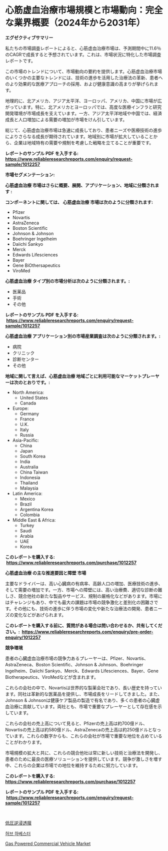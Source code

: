 <p><h1>心筋虚血治療市場規模と市場動向：完全な業界概要（2024年から2031年）</h1></p><p><strong>エグゼクティブサマリー</strong></p>
<p><p>私たちの市場調査レポートによると、心筋虚血治療市場は、予測期間中に11.6％のCAGRで成長すると予想されています。これは、市場状況に特化した市場調査レポートです。</p><p>この市場のトレンドについて、市場動向の要約を提供します。心筋虚血治療市場のいくつかの主要なトレンドには、技術の進歩を活用した治療法の革新、患者へのより効果的な医療アプローチの採用、および健康意識の高まりが挙げられます。</p><p>地理的に、北アメリカ、アジア太平洋、ヨーロッパ、アメリカ、中国に市場が広がっています。特に、北アメリカとヨーロッパでは、高度な医療インフラと研究開発環境が市場成長を支えています。一方、アジア太平洋地域や中国では、経済成長と人口増加による需要の増加が市場をけん引しています。</p><p>総じて、心筋虚血治療市場は急速に成長しており、患者ニーズや医療技術の進歩によりさらなる成長が期待されています。地域別に市場が拡大していることから、企業は地域特有の需要や規制を考慮した戦略を立てることが重要です。</p></p>
<p><strong>レポートのサンプル PDF を入手する: <a href="https://www.reliableresearchreports.com/enquiry/request-sample/1012257">https://www.reliableresearchreports.com/enquiry/request-sample/1012257</a></strong></p>
<p><strong>市場セグメンテーション:</strong></p>
<p><strong> 心筋虚血治療 市場はさらに概要、展開、アプリケーション、地域に分類されます :</strong></p>
<p><strong>コンポーネントに関しては、 心筋虚血治療 市場は次のように分類されます: &nbsp;</strong></p>
<p><ul><li>Pfizer</li><li>Novartis</li><li>AstraZeneca</li><li>Boston Scientific</li><li>Johnson & Johnson</li><li>Boehringer Ingelheim</li><li>Daiichi Sankyo</li><li>Merck</li><li>Edwards Lifesciences</li><li>Bayer</li><li>Gene BiOthersapeutics</li><li>ViroMed</li></ul></p>
<p><strong> 心筋虚血治療 タイプ別の市場分析は次のように分類されます。:</strong></p>
<p><ul><li>医薬品</li><li>手術</li><li>その他</li></ul></p>
<p><strong>レポートのサンプル PDF を入手する: &nbsp;<a href="https://www.reliableresearchreports.com/enquiry/request-sample/1012257">https://www.reliableresearchreports.com/enquiry/request-sample/1012257</a></strong></p>
<p><strong> 心筋虚血治療 アプリケーション別の市場産業調査は次のように分類されます。:</strong></p>
<p><ul><li>病院</li><li>クリニック</li><li>診断センター</li><li>その他</li></ul></p>
<p><strong>地域に関して言えば、心筋虚血治療 地域ごとに利用可能なマーケットプレーヤーは次のとおりです。:</strong></p>
<p><ul>
    <li>
        North America:
        <ul>
            <li>United States</li>
            <li>Canada</li>
        </ul>
    </li>
    <li>
        Europe:
        <ul>
            <li>Germany</li>
            <li>France</li>
            <li>U.K.</li>
            <li>Italy</li>
            <li>Russia</li>
        </ul>
    </li>
    <li>
        Asia-Pacific:
        <ul>
            <li>China</li>
            <li>Japan</li>
            <li>South Korea</li>
            <li>India</li>
            <li>Australia</li>
            <li>China Taiwan</li>
            <li>Indonesia</li>
            <li>Thailand</li>
            <li>Malaysia</li>
        </ul>
    </li>
    <li>
        Latin America:
        <ul>
            <li>Mexico</li>
            <li>Brazil</li>
            <li>Argentina Korea</li>
            <li>Colombia</li>
        </ul>
    </li>
    <li>
        Middle East & Africa:
        <ul>
            <li>Turkey</li>
            <li>Saudi</li>
            <li>Arabia</li>
            <li>UAE</li>
            <li>Korea</li>
        </ul>
    </li>
    </ul></p>
<p><strong>このレポートを購入する: &nbsp;<a href="https://www.reliableresearchreports.com/purchase/1012257">https://www.reliableresearchreports.com/purchase/1012257</a></strong></p>
<p><strong>心筋虚血治療 の主な推進要因と障壁 市場</strong></p>
<p><p>主要なドライバーは、高い心臓病の有病率、高齢人口の増加、医療技術の進歩、そして需要の増加です。一方、市場への障壁には、高い治療費、適切な診断の難しさ、競合他社の新たな製品やサービス、規制の厳格化などがあります。市場にはチャレンジもあり、中でも最大の課題は市場の競争激化と差別化の困難さです。その他にも、技術の進歩に伴う市場の変化や新たな治療法の開発、患者ニーズの変化などがあげられます。</p></p>
<p><strong>このレポートを購入する前に、質問がある場合は問い合わせるか、共有してください。:&nbsp; <a href="https://www.reliableresearchreports.com/enquiry/pre-order-enquiry/1012257">https://www.reliableresearchreports.com/enquiry/pre-order-enquiry/1012257</a></strong></p>
<p><strong>競争環境</strong></p>
<p><p>患者の心臓虚血治療市場の競争力あるプレーヤーは、Pfizer、Novartis、AstraZeneca、Boston Scientific、Johnson & Johnson、Boehringer Ingelheim、Daiichi Sankyo、Merck、Edwards Lifesciences、Bayer、Gene Biotherapeutics、ViroMedなどが含まれます。 </p><p>これらの会社の中で、Novartisは世界的な製薬会社であり、長い歴史を持っています。同社は革新的な医薬品を提供し、市場成長をリードしてきました。また、Johnson & Johnsonは健康ケア製品の製造で有名であり、多くの患者の心臓虚血治療に貢献しています。両社とも、市場で重要なプレーヤーとして存在感を示しています。</p><p>これらの会社の売上高について見ると、Pfizerの売上高は約700億ドル、Novartisの売上高は約580億ドル、AstraZenecaの売上高は約250億ドルとなっています。これらの数字からも、これらの会社が市場で重要な地位を占めていることがわかります。</p><p>市場規模の拡大と共に、これらの競合他社は常に新しい技術と治療法を開発し、患者のために最良の医療ソリューションを提供しています。競争が激しさを増す中、これらの企業は市場での地位を維持するために努力しています。</p></p>
<p><strong>このレポートを購入する: &nbsp; <a href="https://www.reliableresearchreports.com/purchase/1012257">https://www.reliableresearchreports.com/purchase/1012257</a></strong></p>
<p><strong>レポートのサンプル PDF を入手する: &nbsp;<a href="https://www.reliableresearchreports.com/enquiry/request-sample/1012257">https://www.reliableresearchreports.com/enquiry/request-sample/1012257</a></strong><strong></strong></p>
<p>&nbsp;</p>
<p><p><a href="https://medium.com/@evekerluke2023/%E4%BD%8E%E5%9C%A7%E9%80%86%E6%B5%B8%E9%80%8F%E8%86%9C%E5%B8%82%E5%A0%B4%E3%81%AE%E3%82%A4%E3%83%B3%E3%82%B5%E3%82%A4%E3%83%88-%E5%B8%82%E5%A0%B4%E5%8B%95%E5%90%91-%E6%88%90%E9%95%B7-2024%E5%B9%B4%E3%81%8B%E3%82%892031%E5%B9%B4%E3%81%AE%E4%BA%88%E6%B8%AC-531f656628ba">低圧逆浸透膜</a></p><p><a href="https://medium.com/@cezarymarciniak2022/%ED%97%88%EB%B8%8C-%EC%88%98%ED%99%95%EA%B8%B0-%EC%8B%9C%EC%9E%A5-%EB%B6%84%EC%84%9D-%EA%B8%80%EB%A1%9C%EB%B2%8C-%EC%82%B0%EC%97%85-%EC%A0%84%EB%A7%9D%EA%B3%BC-%EC%98%88%EC%B8%A1-2024%EB%85%84%EB%B6%80%ED%84%B0-2031%EB%85%84-63802c5598b0">허브 하베스터</a></p><p><a href="https://angry-finch-aaf.notion.site/Decoding-the-Gas-Powered-Commercial-Vehicle-Market-A-Deep-Dive-into-the-Latest-Market-Trends-Marke-2d97c577798c42bcbb20ce0b3089605d">Gas Powered Commercial Vehicle Market</a></p></p>